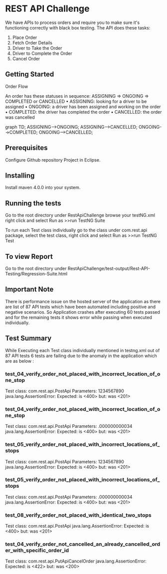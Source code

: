 # REST API Challenge

We have APIs to process orders and require you to make sure it's functioning correctly with black box testing. The API does these tasks:
1.	Place Order
2.	Fetch Order Details
3.	Driver to Take the Order
4.	Driver to Complete the Order
5.	Cancel Order

## Getting Started

Order Flow

An order has these statuses in sequence: ASSIGNING => ONGOING => COMPLETED or CANCELLED
•	ASSIGNING: looking for a driver to be assigned
•	ONGOING: a driver has been assigned and working on the order
•	COMPLETED: the driver has completed the order
•	CANCELLED: the order was cancelled

graph TD;    ASSIGNING-->ONGOING;
             ASSIGNING-->CANCELLED;
             ONGOING-->COMPLETED;
             ONGOING-->CANCELLED;
	
## Prerequisites
Configure Github repository Project in Eclipse.

## Installing
Install maven 4.0.0 into your system.

## Running the tests
Go to the root directory under RestApiChallenge browse your testNG.xml  right click and select Run as >>run TestNG Suite
 
To run each Test class individually go to the class under com.rest.api package, select the test class, right click and select Run as >>run TestNG Test  

## To view Report 
Go to the root directory under RestApiChallenge/test-output/Rest-API-Testing/Regression-Suite.html

## Important Note
There is performance issue on the hosted server of the application as there are list of 87 API tests which have been automated including positive and negative scenarios. So Application crashes after executing 60 tests passed and for the remaining tests it shows error while passing when executed individually.

## Test Summary
While Executing each Test class individually mentioned in testng.xml  out of 87 API tests 6 tests are failing due to the anomaly in the application which are as below :

### test_04_verify_order_not_placed_with_incorrect_location_of_one_stop
Test class: com.rest.api.PostApi
Parameters: 1234567890 
java.lang.AssertionError: 
Expected: is <400>
     but: was <201>
     
### test_04_verify_order_not_placed_with_incorrect_location_of_one_stop
Test class: com.rest.api.PostApi
Parameters: .000000000034 
java.lang.AssertionError: 
Expected: is <400>
     but: was <201>
      
### test_05_verify_order_not_placed_with_incorrect_locations_of_stops
Test class: com.rest.api.PostApi
Parameters: 1234567890 
java.lang.AssertionError: 
Expected: is <400>
     but: was <201>
 
### test_05_verify_order_not_placed_with_incorrect_locations_of_stops
Test class: com.rest.api.PostApi
Parameters: .000000000034 
java.lang.AssertionError: 
Expected: is <400>
     but: was <201>
     
### test_08_verify_order_not_placed_with_identical_two_stops
Test class: com.rest.api.PostApi 
java.lang.AssertionError: 
Expected: is <400>
     but: was <201>

### test_04_verify_order_not_cancelled_an_already_cancelled_order_with_specific_order_id
Test class: com.rest.api.PutApiCancelOrder 
java.lang.AssertionError: 
Expected: is <422>
     but: was <200>
       
   

